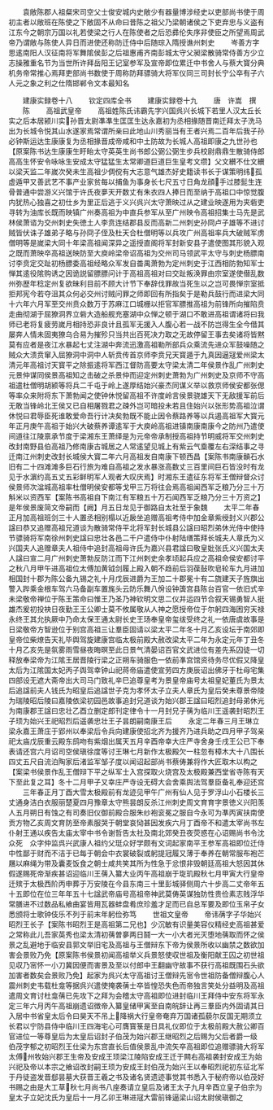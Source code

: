 <!-- { "loadSidebar": true } -->
　　袁敞陈郡人祖粲宋司空父士俊安城内史敞少有器量博涉经史以吏部尚书使于周初主者以敞班在陈使之下敞固不从命曰昔陈之祖父乃梁朝诸侯之下吏弃忠与义盗有江东今之朝宗万国以礼若使梁之行人在陈使者之后恐彞伦失序非使臣之所望焉周武帝乃谓敞与陈使人异日而进使还称防迁侍中后随琮入隋授谯州刺史
　　岑善方字思逺南阳人汉征南将军舞隂侯彭之后祖惠甫齐南彭城太守父昶梁散骑常侍善方少立志操雅重名节为当世所许拜岳阳王记室参军及宣帝即位累迁中书舍人与蔡大寳分典机务帝常推心焉拜吏部尚书数使于周称防拜骠骑大将军仪同三司封长宁公卒有子六人元之象之利之仕隋邯郸令文本最知名





　　建康实録卷十八
　　钦定四库全书
　　建康实録卷十九
　　唐　许嵩　撰
　　陈
　　高祖武皇帝
　　高祖姓陈氏讳霸先字兴国呉兴长城下若里人汉太丘长实之后本居颍川实孙晋太尉凖凖生匡匡生达永嘉初为丞相掾随晋南迁拜太子洗马出为长城令悦其山水遂家焉常谓所亲曰此地山川秀丽当有王者兴焉二百年后我子孙必钟斯运达生康康复为丞相掾晋成帝咸和中土防故为长城人高祖即康之九世孙也【原案陈书达生康康生盱眙太守英英生尚书郎公弼公弼生步兵校尉鼎鼎生散骑侍郎高高生怀安令咏咏生安成太守猛猛生太常卿道巨道巨生皇考文缵】父文纉不仕文纉以梁天监二年嵗次癸未生高祖少倜傥有大志意气雄杰好史籍读书长于谋策明纬孤虚遁甲又善武艺不事产业家贫每以捕鱼为事身长七尺五寸日角龙顔手过膝髭生连骨普通中尝游义兴馆于许氏夜夣天开数丈有朱衣四人捧日而至纳于高祖口中惊觉腹内犹热心独喜之初仕乡为里正后逃于义兴呉兴太守萧映过从之建业映遂用为夹砦吏寻转为油库长既而映镇广州奏高祖为中直兵参军从至广州映令高祖招集士马先是武林侯萧谘为交州刺史失徳土人李贲连结郡县反而高新二州刺史孙冏卢子雄等不进讨贼皆伏诛子雄弟子略与孙冏子侄及杜天合杜僧明等以兵攻广州高祖率兵大破贼军虏僧明等是嵗梁大同十年梁高祖闻深异之遥授直阁将军封新安县子遣使图其形貌入观之既而萧映卒高祖送映防至大庾岭梁帝诏高祖为交州司马领武平太守与刺史杨膘南讨李贲定交趾初杨膘委高祖经略众军发自畨禺萧勃为定州刺史于江西相防勃知军士惮其逺役隂购诱之因诡説留膘膘问计于高祖高祖对曰交趾叛涣罪由宗室遂使僣乱数州弥歴年稔定州复欲昧利目前不顾大计节下奉辞伐罪故当死生以之岂可畏惮宗室抵拒邦宪今若夺沮其众何必交州讨贼问罪之师即回有所指矣于是勒兵鼓行而进梁大同十六年六月军至交州贲众数万于苏麻江口城栅以拒官军膘推高祖为前锋所向摧陷贲走曲彻湖于屈獠洞界立砦大造船舰充塞湖中众惮之顿于湖口不敢进高祖谓诸将曰我师已老将复疲劳嵗月相持恐非良计且孤军无援入人腹心若一战不防岂得生全今借其屡奔人情未固夷獠乌合易为摧殄只当共出百死决力取之无故停留王事去矣诸将皆黙莫有应者是夜江水暴起七丈注湖中奔流迅激高祖勒所部兵众乘流先进众军鼓噪随之贼众大溃贲窜入屈獠洞中洞中人斩贲传首京师李贲兄天寳遁于九真因逼冦爱州梁太清元年高祖讨天寳平之除振逺将军西江督防高要太守梁太清二年侯景作乱广州刺史元景仲谋同侯景高祖知之击破之杀景仲而迎定州刺史萧勃为广州刺史及京师不守高祖遣杜僧明胡颍等将兵二千屯于岭上遂厚结始兴豪杰同谋义举以救京师侯安都张偲等率众来附将东下萧勃闻之使钟休悦留高祖不许度岭言侯景骁雄天下无敌援军前后无敢当锋岭北王侯又已自相屠戮君之疎外岂可暗投未若且住始兴以张形势高祖泣谓休悦曰君辱臣死谁敢爱命吾行计决矣勃既不能止因令蔡路养等以兵遏高祖军大寳元年正月庚午高祖于始兴大破蔡养谭逺军于大庾岭高祖进镇南康南康今之防州乃遣使间道往江陵禀承节度于梁湘东王萧绎是为元帝帝承制授高祖持节明威将军交州刺史改封南野县伯高祖乃修南康古城居之人常逺望见城上有紫云气埀覆左右深结事之寻迁南江州刺史改封长城侯大寳二年六月高祖发自南康下顿西昌【案陈书南康贑石水旧有二十四滩滩多巨石行旅为难自高祖之发水暴涨高数丈三百里间巨石皆没时有龙见于水濵约高五丈五彩鲜明军人观者大叹庆焉】时湘东王遣征东将军王僧辩督众讨侯景师次湓城高祖率杜僧明侯安都等戈甲三万将往会焉高祖闻西军乏粮乃分三十万斛米以资西军【案陈书高祖自下南江有军粮五十万石闻西军乏粮乃分三十万资之】是年侯景废简文帝嗣而【阙】月五日龙见于御路自太社至于象魏
　　太平二年春正月加高祖班剑三十人置丞相别榻以近扆坐追赠高祖考侍中加金章紫绶封义兴郡公諡曰恭又追赠高祖兄道谈为散骑常侍平北将军封长城县公諡曰昭烈弟休光侍中使持节骠骑将军南徐州刺史諡曰忠壮各邑二千户遣侍中仆射陆缮策拜长城夫人章氏为义兴国夫人追赠章夫人祖侍中追封高祖母许氏为嘉兴县君諡曰敬皇妣张氏义兴国太夫人諡曰宣二月广州刺史萧勃反防江而下江州刺史余孝顷起兵应之高祖命侯安都讨平之秋八月甲午进高祖位太傅加黄钺剑履上殿入朝不趋前后羽葆鼔吹皂轮车九月进加相国封十郡为陈公备九锡之礼十月戊辰进爵为王加二十郡冕十有二旒建天子旌旗出警入跸乘金根车驾六马备副车置旄头云防乐舞八佾设钟簴宫县陈台百官一依旧式辛未梁敬帝禅位于陈王策命曰惟王乃圣乃神钦明文思二仪并运四节合叙天锡勇智人挺雄杰爰初投袂日夜勤王王公卿士莫不攸属敬从人神之愿授帝位于尔躬四海困穷天禄永终王其允执厥中乃命太保王通太尉长史王玚奉皇帝玺绂受终之礼一依唐虞故事是日梁敬帝方智逊位于别宫高祖三让羣臣固请以梁太平二年冬十月乙亥设坛于南郊即皇帝位柴燎告天礼毕舆驾旋建康宫临太极前殿大赦改梁太平二年为永定元年丁丑冬十月乙亥先是氛雾雨雪昼夜晦暝至此日景气清晏诏百官文武进位有差先系囚徒一切释放奉梁帝为江隂王居晋陵行梁之正朔车骑服色一依前凖宫馆资待务尽优假又降皇太后为江隂国太妃丙子舆驾幸钟山祀蒋帝庙遣使宣劳四方庚辰诏出佛牙于杜母宅集四部设无遮大斋帝出大司马门致礼辛巳追尊皇考为景皇帝庙号太祖皇妃董氏为景太后追諡前夫人钱氏为昭皇后追諡世子克为孝怀太子立夫人章氏为皇后癸未尊景帝陵为瑞陵昭后陵曰嘉陵依梁初园邑故事追封兄道谈为始兴郡王諡曰昭烈追封母弟休光为南康郡王諡曰忠壮乙酉立删定郎刊定律令十一月封兄子蒨为临川王遥袭封昭烈王子顼为始兴王祀昭烈后遥袭忠壮王子昙朗嗣南康王后
　　永定二年春三月王琳立梁永嘉王萧庄于郢州以奉梁后令兵向建康使招北齐为援齐乃进兵助之四月甲子驾亲祀太庙戊辰重云殿东鸱吻有紫烟出属天五月辛酉帝幸大庄严寺舍身壬戌王公已下奉表请还宫六月诏司空侯瑱徐度等讨王琳七月新作太极殿欠一柱忽有樟木大十八围长四丈五尺自流泊陶家后渚监军邹子度以闻诏起部尚书蔡俦兼将作大匠取木以构之【案梁书侯景作乱王僧辩下平之纵军士入宫探取火烧宫及太极殿兼西堂省寺陈有天下至此复之耳】冬十二月甲子又幸庄严寺设无碍大会舍乘舆法驾羣臣备礼奉迎还宫
　　三年春正月丁酉大雪太极殿前有龙迹见甲午广州有仙人见于罗浮山小石楼长三丈通身洁白衣服丽楚夏四月豫章太守熊昙朗反杀江州刺史周文育育字景徳义兴阳羡人五月朔日有蚀之有司奏旧仪御前殿合服朱纱袍衮冕之服自今永可为凖丙寅扶南使贡方物乙亥周文育防至帝素服哭于朝堂哀恸甚因发疾六月丁酉帝不和遣太宰尚书左仆射王通以疾告太庙太宰中书令谢哲告太社及南北郊癸丑夜荧惑在心诏赐尚书令沈众死　众字仲监呉兴武康人祖约父珽众好学颇有文词起家南平王参军高祖即位迁侍中性鄙于财而不洁于已每于朝会中衣裳破裂或躬提冠履又薄于奉养在朝常服布袍芒屩以麻绳为带及囊麦饭食之朝士咸共笑其所为性急于忿恨非毁朝廷高祖大怒因其休假遂赐死帝渐疾甚诏迎临川王蒨入纂大业丙午高祖崩于琁玑殿秋七月甲寅大行皇帝迁殡于太极西阶丙申葬于万安陵在今县东南三十里彭城驿侧周六十步高二丈帝年五十五即位在位三年年五十七諡武帝庙号高祖帝神武莫俦英谋独防性贵俭素志贱浮华常膳进不过数品私飨曲宴皆用瓦器蚌盘肴庶珍羞才足而已自总军要及即位玉帛子女悉颁将士歌钟伎乐不列于前末年躬俭弥笃
　　世祖文皇帝
　　帝讳蒨字子华始兴昭烈王长子【案陈书昭烈王是高祖第二兄也】少沉敏有识量美容仪精经史高祖甚爱之常称此儿吾家英秀也梁太清初蒨曽夣两日鬪一大一小大者光灭堕地蒨取而怀之侯景之乱避地于临安县郭文举旧宅及高祖与王僧辩东下帝为侯景所收以幽禁之数欲加害会景败乃免【原案陈书侯景初闻高祖举义兵景怒使収世祖及衡阳献王囚之初世祖见収乃宻怀一小刀冀因便而害景及至以付郎中王翻幽守故事不获行高祖既围石头欲加害者数矣会景败乃免】起家为呉兴太守高祖讨王僧辩先宻令世祖防备僧辩腹心人震州刺史韦载杜龛等据呉兴遣使掩袭蒨士卒皆惶恐失色而帝独言笑处分益明及高祖遣周文育讨杜龛蒨已先攻下之拜为会稽太守高祖即位进封临川王拜侍中安东将军永定三年六月丙午高祖崩遗诏徴帝入纂皇储甲寅至自南皖辞让再三羣臣内外固请其日入居中书省皇太后令曰昊天不吊上降祸大行皇帝奄弃万国诸孤藐尔反国无期须立长君以宁防县侍中临川王四海宅心可膺寳箓是日具礼仪即位于太极前殿大赦公卿百官进位一等尊皇后为太皇后诏封子伯茂为始兴郡王继昭烈之后赐为父后者爵一级　伯茂字郁之初昭烈王仕梁为东宫直长后值侯景乱中流矢卒高祖即位追赠骠骑大将军太傅州牧始兴郡王生帝及安成王顼梁江陵陷安成王迁于闗右高祖袭封安成王为始兴祀及帝以本宗之飨诏改封嗣王顼为安成王封伯茂为始兴王以奉昭烈祀初东征北军于丹徒盗发晋郄昙墓大获晋王羲之书及诸名贤遗迹事觉其书悉入于秘府帝以伯茂好书赐之由是大工草秋七月尚书八座奏请立皇后及诸王太子九月辛酉立皇子伯宗为皇太子立妃沈氏为皇后十一月乙卯王琳进冦大雷前锋逼梁山诏太尉侯瑱御之
